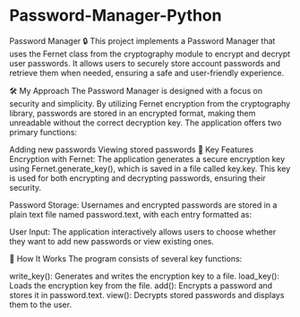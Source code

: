 # Password-Manager-Python
Password Manager 🔒
This project implements a Password Manager that uses the Fernet class from the cryptography module to encrypt and decrypt user passwords. It allows users to securely store account passwords and retrieve them when needed, ensuring a safe and user-friendly experience.

🛠️ My Approach
The Password Manager is designed with a focus on security and simplicity. By utilizing Fernet encryption from the cryptography library, passwords are stored in an encrypted format, making them unreadable without the correct decryption key. The application offers two primary functions:

Adding new passwords
Viewing stored passwords
🔑 Key Features
Encryption with Fernet:
The application generates a secure encryption key using Fernet.generate_key(), which is saved in a file called key.key. This key is used for both encrypting and decrypting passwords, ensuring their security.

Password Storage:
Usernames and encrypted passwords are stored in a plain text file named password.text, with each entry formatted as:

User Input:
The application interactively allows users to choose whether they want to add new passwords or view existing ones.

🚀 How It Works
The program consists of several key functions:

write_key(): Generates and writes the encryption key to a file.
load_key(): Loads the encryption key from the file.
add(): Encrypts a password and stores it in password.text.
view(): Decrypts stored passwords and displays them to the user.
